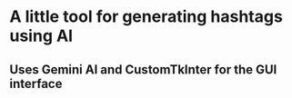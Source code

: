 # A little tool for generating hashtags using AI
## Uses Gemini AI and CustomTkInter for the GUI interface